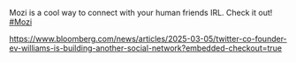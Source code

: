 Mozi is a cool way to connect with your human friends IRL. Check it out!  
[\#<span>Mozi</span>](https://social.lol/tags/Mozi)

[<span class="invisible">https://www.</span><span class="ellipsis">bloomberg.com/news/articles/20</span><span class="invisible">25-03-05/twitter-co-founder-ev-williams-is-building-another-social-network?embedded-checkout=true</span>](https://www.bloomberg.com/news/articles/2025-03-05/twitter-co-founder-ev-williams-is-building-another-social-network?embedded-checkout=true)